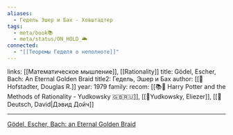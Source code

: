 ```yaml
---
aliases:
  - Гедель Эшер и Бах - Ховштадтер
tags:
  - meta/book📚
  - meta/status/ON_HOLD_🌥️
connected:
  - "[[Теоремы Геделя о неполноте]]"
---
```

links: [[Математическое мышление]], [[Rationality]]
title: Gödel, Escher, Bach: An Eternal Golden Braid
title2: Гедель, Эшер и Бах
author: [[👤Hofstadter, Douglas R.]]
year: 1979
family:
recom: [[📚🌳 Harry Potter and the Methods of Rationality - Yudkowsky 🇬🇧🇷🇺]], [[👤Yudkowsky, Eliezer]], [[👤Deutsch, David|Дэвид Дойч]]

---

[Gödel, Escher, Bach: an Eternal Golden Braid](https://www.goodreads.com/book/show/24113.G_del_Escher_Bach?from_search=true&from_srp=true&qid=3hq16XFN6C&rank=1)